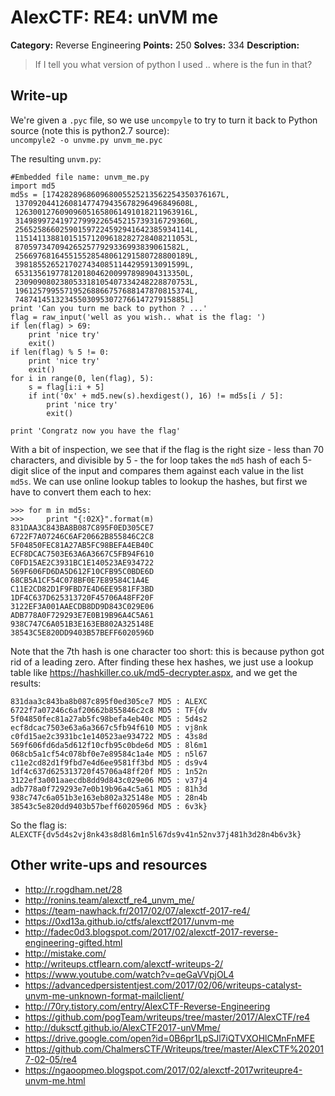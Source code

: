# AlexCTF: RE4: unVM me

**Category:** Reverse Engineering
**Points:** 250
**Solves:** 334
**Description:**

> If I tell you what version of python I used .. where is the fun in that?

## Write-up

We're given a `.pyc` file, so we use `uncompyle` to try to turn it back to Python source (note this is python2.7 source):  
`uncompyle2 -o unvme.py unvm_me.pyc`

The resulting `unvm.py`:  

	#Embedded file name: unvm_me.py
	import md5
	md5s = [174282896860968005525213562254350376167L,
	 137092044126081477479435678296496849608L,
	 126300127609096051658061491018211963916L,
	 314989972419727999226545215739316729360L,
	 256525866025901597224592941642385934114L,
	 115141138810151571209618282728408211053L,
	 8705973470942652577929336993839061582L,
	 256697681645515528548061291580728800189L,
	 39818552652170274340851144295913091599L,
	 65313561977812018046200997898904313350L,
	 230909080238053318105407334248228870753L,
	 196125799557195268866757688147870815374L,
	 74874145132345503095307276614727915885L]
	print 'Can you turn me back to python ? ...'
	flag = raw_input('well as you wish.. what is the flag: ')
	if len(flag) > 69:
		print 'nice try'
		exit()
	if len(flag) % 5 != 0:
		print 'nice try'
		exit()
	for i in range(0, len(flag), 5):
		s = flag[i:i + 5]
		if int('0x' + md5.new(s).hexdigest(), 16) != md5s[i / 5]:
			print 'nice try'
			exit()

	print 'Congratz now you have the flag'

With a bit of inspection, we see that if the flag is the right size - less than 70 characters, and divisible by 5 - the for loop takes the `md5` hash of each 5-digit slice of the input and compares them against each value in the list `md5s`. We can use online lookup tables to lookup the hashes, but first we have to convert them each to hex:  

	>>> for m in md5s:
	>>>		print "{:02X}".format(m)
	831DAA3C843BA8B087C895F0ED305CE7
	6722F7A07246C6AF20662B855846C2C8
	5F04850FEC81A27AB5FC98BEFA4EB40C
	ECF8DCAC7503E63A6A3667C5FB94F610
	C0FD15AE2C3931BC1E140523AE934722
	569F606FD6DA5D612F10CFB95C0BDE6D
	68CB5A1CF54C078BF0E7E89584C1A4E
	C11E2CD82D1F9FBD7E4D6EE9581FF3BD
	1DF4C637D625313720F45706A48FF20F
	3122EF3A001AAECDB8DD9D843C029E06
	ADB778A0F729293E7E0B19B96A4C5A61
	938C747C6A051B3E163EB802A325148E
	38543C5E820DD9403B57BEFF6020596D

Note that the 7th hash is one character too short: this is because python got rid of a leading zero. After finding these hex hashes, we just use a lookup table like https://hashkiller.co.uk/md5-decrypter.aspx, and we get the results:  

	831daa3c843ba8b087c895f0ed305ce7 MD5 : ALEXC
	6722f7a07246c6af20662b855846c2c8 MD5 : TF{dv
	5f04850fec81a27ab5fc98befa4eb40c MD5 : 5d4s2
	ecf8dcac7503e63a6a3667c5fb94f610 MD5 : vj8nk
	c0fd15ae2c3931bc1e140523ae934722 MD5 : 43s8d
	569f606fd6da5d612f10cfb95c0bde6d MD5 : 8l6m1
	068cb5a1cf54c078bf0e7e89584c1a4e MD5 : n5l67
	c11e2cd82d1f9fbd7e4d6ee9581ff3bd MD5 : ds9v4
	1df4c637d625313720f45706a48ff20f MD5 : 1n52n
	3122ef3a001aaecdb8dd9d843c029e06 MD5 : v37j4
	adb778a0f729293e7e0b19b96a4c5a61 MD5 : 81h3d
	938c747c6a051b3e163eb802a325148e MD5 : 28n4b
	38543c5e820dd9403b57beff6020596d MD5 : 6v3k}

So the flag is:  
`ALEXCTF{dv5d4s2vj8nk43s8d8l6m1n5l67ds9v41n52nv37j481h3d28n4b6v3k}`

## Other write-ups and resources

 * http://r.rogdham.net/28
 * http://ronins.team/alexctf_re4_unvm_me/
 * https://team-nawhack.fr/2017/02/07/alexctf-2017-re4/
 * https://0xd13a.github.io/ctfs/alexctf2017/unvm-me
 * http://fadec0d3.blogspot.com/2017/02/alexctf-2017-reverse-engineering-gifted.html
 * http://mistake.com/
 * http://writeups.ctflearn.com/alexctf-writeups-2/
 * https://www.youtube.com/watch?v=qeGaVVpjOL4
 * https://advancedpersistentjest.com/2017/02/06/writeups-catalyst-unvm-me-unknown-format-mailclient/
 * http://70ry.tistory.com/entry/AlexCTF-Reverse-Engineering
 * https://github.com/pogTeam/writeups/tree/master/2017/AlexCTF/re4
 * http://duksctf.github.io/AlexCTF2017-unVMme/
 * https://drive.google.com/open?id=0B6pr1LpSJl7iQTVXOHlCMnFnMFE
 * https://github.com/ChalmersCTF/Writeups/tree/master/AlexCTF%202017-02-05/re4
 * https://ngaoopmeo.blogspot.com/2017/02/alexctf-2017writeupre4-unvm-me.html
